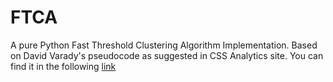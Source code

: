 # FTCA
A pure Python Fast Threshold Clustering Algorithm Implementation.
Based on David Varady's pseudocode as suggested in CSS Analytics site.
You can find it in the following [link](https://cssanalytics.wordpress.com/2013/11/26/fast-threshold-clustering-algorithm-ftca/)

